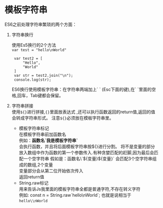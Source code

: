 # 模板字符串  
ES6之前处理字符串繁琐的两个方面：
1. 字符串换行  

    使用Es5换行的2个方法  
    `var test = "hello\nWorld"`
     
        var test2 = [
            "Hello",
            "World"
        ]
        var str = test2.join("\n");
        console.log(str);   

    ES6换行使用模板字符串：在字符串两端加上\` \` (Esc下面的键),在\` \`里面的空格,回车，Tab键都会保留。  

2. 字符串拼接    
    使用`${}`进行拼接,`{}`里面放表达式 ,还可以执行函数返回的return值,返回的值会转成字符串形式。
    注意`${}`必须放在模板字符串里。  
    
    - 模板字符串标记   
    在模板字符串前加函数名   
    例如：**函数名\`我是模板字符串\`**  
    会执行函数，并且将后面模板字符串按${}进行分割。  
    将不是变量的部分放入数组中作为函数的第一个参数传入.有种贪婪匹配的赶脚,因为最后会匹配一个空字符串  
    假如是：函数名\`${变量}${变量}\` 会匹配3个空字符串组成的数组,2个变量  
    变量部分会从第二位开始依次传入  
    返回return值  
    - String.raw标记  
    用来告诉Js我里面的模板字符串全都是普通字符,不存在转义字符  
    例如:   const n = String.raw\`hello\nWorld\`; 也就是说相当于`hello\\nWorld`